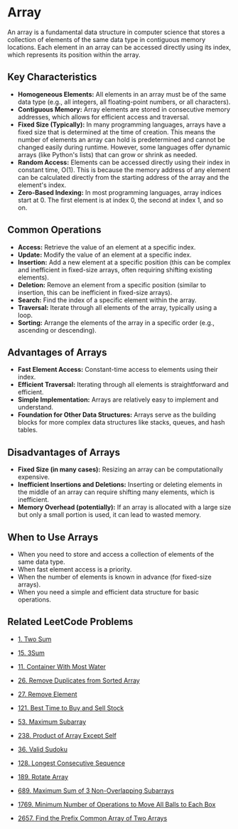 # Array

An array is a fundamental data structure in computer science that stores a collection of elements of the same data type in contiguous memory locations. Each element in an array can be accessed directly using its index, which represents its position within the array.

## Key Characteristics

- **Homogeneous Elements:** All elements in an array must be of the same data type (e.g., all integers, all floating-point numbers, or all characters).
- **Contiguous Memory:** Array elements are stored in consecutive memory addresses, which allows for efficient access and traversal.
- **Fixed Size (Typically):** In many programming languages, arrays have a fixed size that is determined at the time of creation. This means the number of elements an array can hold is predetermined and cannot be changed easily during runtime. However, some languages offer dynamic arrays (like Python's lists) that can grow or shrink as needed.
- **Random Access:** Elements can be accessed directly using their index in constant time, O(1). This is because the memory address of any element can be calculated directly from the starting address of the array and the element's index.
- **Zero-Based Indexing:** In most programming languages, array indices start at 0. The first element is at index 0, the second at index 1, and so on.

## Common Operations

- **Access:** Retrieve the value of an element at a specific index.
- **Update:** Modify the value of an element at a specific index.
- **Insertion:** Add a new element at a specific position (this can be complex and inefficient in fixed-size arrays, often requiring shifting existing elements).
- **Deletion:** Remove an element from a specific position (similar to insertion, this can be inefficient in fixed-size arrays).
- **Search:** Find the index of a specific element within the array.
- **Traversal:** Iterate through all elements of the array, typically using a loop.
- **Sorting:** Arrange the elements of the array in a specific order (e.g., ascending or descending).

## Advantages of Arrays

- **Fast Element Access:** Constant-time access to elements using their index.
- **Efficient Traversal:** Iterating through all elements is straightforward and efficient.
- **Simple Implementation:** Arrays are relatively easy to implement and understand.
- **Foundation for Other Data Structures:** Arrays serve as the building blocks for more complex data structures like stacks, queues, and hash tables.

## Disadvantages of Arrays

- **Fixed Size (in many cases):** Resizing an array can be computationally expensive.
- **Inefficient Insertions and Deletions:** Inserting or deleting elements in the middle of an array can require shifting many elements, which is inefficient.
- **Memory Overhead (potentially):** If an array is allocated with a large size but only a small portion is used, it can lead to wasted memory.

## When to Use Arrays

- When you need to store and access a collection of elements of the same data type.
- When fast element access is a priority.
- When the number of elements is known in advance (for fixed-size arrays).
- When you need a simple and efficient data structure for basic operations.

## Related LeetCode Problems

- [1. Two Sum](./../problems/0001-two-sum/README.md)
- [15. 3Sum](../problems/0015-3sum/README.md)
- [11. Container With Most Water](https://leetcode.com/problems/container-with-most-water/)
- [26. Remove Duplicates from Sorted Array](https://leetcode.com/problems/remove-duplicates-from-sorted-array/)
- [27. Remove Element](https://leetcode.com/problems/remove-element/)

- [121. Best Time to Buy and Sell Stock](https://leetcode.com/problems/best-time-to-buy-and-sell-stock/)
- [53. Maximum Subarray](../problems/0053-maximum-subarray/README.md)
- [238. Product of Array Except Self](../problems/0238-product-of-array-except-self/README.md)
- [36. Valid Sudoku](./../problems/0036-valid-sudoku/README.md)
- [128. Longest Consecutive Sequence](../problems/0128-longest-consecutive-sequence/README.md)
- [189. Rotate Array](https://leetcode.com/problems/rotate-array/)
- [689. Maximum Sum of 3 Non-Overlapping Subarrays](../problems/0689-maximum-sum-of-3-non-overlapping-subarrays/README.md)
- [1769. Minimum Number of Operations to Move All Balls to Each Box](https://leetcode.com/problems/minimum-number-of-operations-to-move-all-balls-to-each-box/)
- [2657. Find the Prefix Common Array of Two Arrays](https://leetcode.com/problems/find-the-prefix-common-array-of-two-arrays/)
